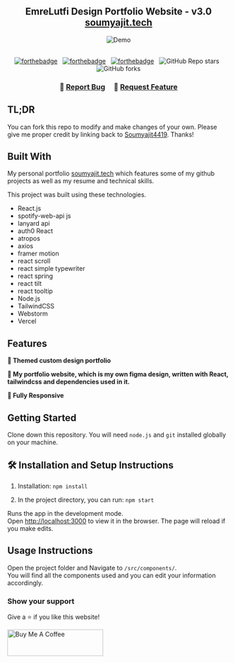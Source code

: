 <h2 align="center">
  EmreLutfi Design Portfolio Website - v3.0<br/>
  <a href="https://emrelutfi.com" target="_blank">soumyajit.tech</a>
</h2>
<div align="center">
  <img alt="Demo" src="https://media.discordapp.net/attachments/458045331024904192/1212735145275297792/Group_108.png?ex=65f2ea9e&is=65e0759e&hm=f0ba6817fe8059511dd73aaa6dc14e4ee5e253b325caaeed94f5257e780f7007&=&format=webp&quality=lossless&width=886&height=700" />
</div>

<br/>

<center>

[![forthebadge](https://forthebadge.com/images/badges/built-with-love.svg)](https://forthebadge.com) &nbsp;
[![forthebadge](https://forthebadge.com/images/badges/made-with-javascript.svg)](https://forthebadge.com) &nbsp;
[![forthebadge](https://forthebadge.com/images/badges/open-source.svg)](https://forthebadge.com) &nbsp;
![GitHub Repo stars](https://img.shields.io/github/stars/soumyajit4419/Portfolio?color=red&logo=github&style=for-the-badge) &nbsp;
![GitHub forks](https://img.shields.io/github/forks/soumyajit4419/Portfolio?color=red&logo=github&style=for-the-badge)

</center>

<h3 align="center">
    🔹
    <a href="https://github.com/lutfiEmre/portfolio-website/issues">Report Bug</a> &nbsp; &nbsp;
    🔹
    <a href="https://github.com/lutfiEmre/portfolio-website/issues">Request Feature</a>
</h3>

## TL;DR

You can fork this repo to modify and make changes of your own. Please give me proper credit by linking back to [Soumyajit4419](https://github.com/soumyajit4419/Portfolio). Thanks!

## Built With

My personal portfolio <a href="https://soumyajit.vercel.app/" target="_blank">soumyajit.tech</a> which features some of my github projects as well as my resume and technical skills.<br/>

This project was built using these technologies.

- React.js
- spotify-web-api js
- lanyard api
- auth0 React
- atropos
- axios
- framer motion
- react scroll
- react simple typewriter
- react spring
- react tilt
- react tooltip
- Node.js
- TailwindCSS
- Webstorm
- Vercel

## Features

**📖 Themed custom design portfolio**

**🎨 My portfolio website, which is my own figma design, written with React, tailwindcss and dependencies used in it.**

**📱 Fully Responsive**

## Getting Started

Clone down this repository. You will need `node.js` and `git` installed globally on your machine.

## 🛠 Installation and Setup Instructions

1. Installation: `npm install`

2. In the project directory, you can run: `npm start`

Runs the app in the development mode.\
Open [http://localhost:3000](http://localhost:3000) to view it in the browser.
The page will reload if you make edits.

## Usage Instructions

Open the project folder and Navigate to `/src/components/`. <br/>
You will find all the components used and you can edit your information accordingly.

### Show your support

Give a ⭐ if you like this website!

<a href="https://www.buymeacoffee.com/soumyajit4419" target="_blank"><img src="https://cdn.buymeacoffee.com/buttons/v2/default-violet.png" alt="Buy Me A Coffee" height= "60px" width= "217px" ></a>
